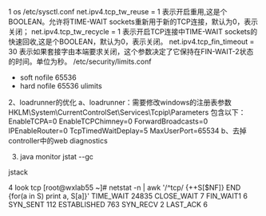 1 os   /etc/sysctl.conf
net.ipv4.tcp_tw_reuse = 1 表示开启重用,这是个BOOLEAN。允许将TIME-WAIT sockets重新用于新的TCP连接，默认为0，表示关闭；
net.ipv4.tcp_tw_recycle = 1 表示开启TCP连接中TIME-WAIT sockets的快速回收,这是个BOOLEAN，默认为0，表示关闭。
net.ipv4.tcp_fin_timeout = 30 表示如果套接字由本端要求关闭，这个参数决定了它保持在FIN-WAIT-2状态的时间。单位为秒。
   /etc/security/limits.conf

* soft nofile 65536
* hard nofile 65536
ulimits


2、loadrunner的优化
   a、loadrunner：需要修改windows的注册表参数
    HKLM\System\CurrentControlSet\Services\Tcpip\Parameters
    包含以下：
    EnableTCPA=0
    EnableTCPChimney=0
    ForwardBroadcasts=0
    IPEnableRouter=0
    TcpTimedWaitDeplay=5
    MaxUserPort=65534
   b、去掉controller中的web diagnostics


3.  java monitor
  jstat --gc  

  jstack   


4  look   tcp 
[root@wxlab55 ~]# netstat -n | awk '/^tcp/ {++S[$NF]} END {for(a in S) print a, S[a]}'
TIME_WAIT 24835
CLOSE_WAIT 7
FIN_WAIT1 6
SYN_SENT 112
ESTABLISHED 763
SYN_RECV 2
LAST_ACK 6
